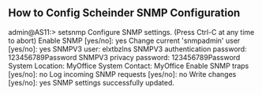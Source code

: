 ## How to Config Scheinder SNMP Configuration

admin@AS11:> setsnmp
Configure SNMP settings. (Press Ctrl-C at any time to abort)
Enable SNMP [yes/no]: yes
Change current 'snmpadmin' user [yes/no]: yes
SNMPV3 user: elxtbzlns
SNMPV3 authentication password: 123456789Password
SNMPV3 privacy password: 123456789Password
System Location: MyOffice
System Contact: MyOffice
Enable SNMP traps [yes/no]: no
Log incoming SNMP requests [yes/no]: no
Write changes [yes/no]: yes
SNMP settings successfully updated.
